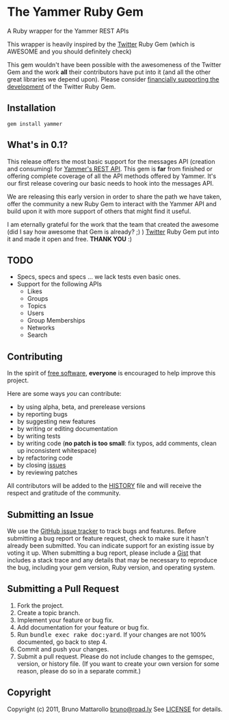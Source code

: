 The Yammer Ruby Gem
====================
A Ruby wrapper for the Yammer REST APIs

This wrapper is heavily inspired by the [Twitter](https://github.com/jnunemaker/twitter) Ruby Gem (which is AWESOME and you should definitely check)

This gem wouldn't have been possible with the awesomeness of the Twitter Gem and the work **all** their contributors have put into it (and all the other great libraries we depend upon). Please consider [financially supporting the development](http://pledgie.com/campaigns/1193) of the Twitter Ruby Gem.

Installation
------------
    gem install yammer

What's in 0.1?
--------------

This release offers the most basic support for the messages API (creation and consuming) for [Yammer's REST API](https://developer.yammer.com/api/).
This gem is **far** from finished or offering complete coverage of all the API methods offered by Yammer. It's our first release covering our basic needs to hook into the messages API.

We are releasing this early version in order to share the path we have taken, offer the community a new Ruby Gem to interact with the Yammer API and build upon it with more support of others that might find it useful.

I am eternally grateful for the work that the team that created the awesome (did I say how awesome that Gem is already? ;) ) [Twitter](https://github.com/jnunemaker/twitter) Ruby Gem put into it and made it open and free. **THANK YOU** :)

TODO
----

* Specs, specs and specs ... we lack tests even basic ones.
* Support for the following APIs
  * Likes
  * Groups
  * Topics
  * Users
  * Group Memberships
  * Networks
  * Search

Contributing
------------
In the spirit of [free software](http://www.fsf.org/licensing/essays/free-sw.html), **everyone** is encouraged to help improve this project.

Here are some ways *you* can contribute:

* by using alpha, beta, and prerelease versions
* by reporting bugs
* by suggesting new features
* by writing or editing documentation
* by writing tests
* by writing code (**no patch is too small**: fix typos, add comments, clean up inconsistent whitespace)
* by refactoring code
* by closing [issues](https://github.com/roadly/yammer/issues)
* by reviewing patches

All contributors will be added to the [HISTORY](https://github.com/roadly/yammer/blob/master/HISTORY.md)
file and will receive the respect and gratitude of the community.

Submitting an Issue
-------------------
We use the [GitHub issue tracker](https://github.com/roadly/yammer/issues) to track bugs and
features. Before submitting a bug report or feature request, check to make sure it hasn't already
been submitted. You can indicate support for an existing issue by voting it up. When submitting a
bug report, please include a [Gist](https://gist.github.com/) that includes a stack trace and any
details that may be necessary to reproduce the bug, including your gem version, Ruby version, and
operating system. 

Submitting a Pull Request
-------------------------
1. Fork the project.
2. Create a topic branch.
3. Implement your feature or bug fix.
4. Add documentation for your feature or bug fix.
5. Run <tt>bundle exec rake doc:yard</tt>. If your changes are not 100% documented, go back to step 4.
6. Commit and push your changes.
7. Submit a pull request. Please do not include changes to the gemspec, version, or history file. (If you want to create your own version for some reason, please do so in a separate commit.)



Copyright
---------
Copyright (c) 2011, Bruno Mattarollo <bruno@road.ly>
See [LICENSE](https://github.com/bruno/yammer/blob/master/LICENSE.md) for details.